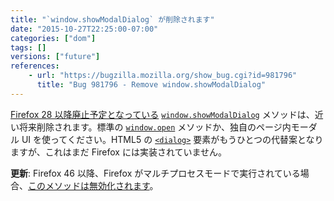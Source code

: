 ```yaml
---
title: "`window.showModalDialog` が削除されます"
date: "2015-10-27T22:25:00-07:00"
categories: ["dom"]
tags: []
versions: ["future"]
references:
    - url: "https://bugzilla.mozilla.org/show_bug.cgi?id=981796"
      title: "Bug 981796 - Remove window.showModalDialog"
---
```

[Firefox 28 以降廃止予定となっている](https://www.fxsitecompat.com/ja/docs/2013/showmodaldialog-has-been-deprecated/) [`window.showModalDialog`](https://developer.mozilla.org/ja/docs/Web/API/Window/showModalDialog) メソッドは、近い将来削除されます。標準の [`window.open`](https://developer.mozilla.org/ja/docs/Web/API/Window/open) メソッドか、独自のページ内モーダル UI を使ってください。HTML5 の [`<dialog>`](https://developer.mozilla.org/ja/docs/Web/HTML/Element/dialog) 要素がもうひとつの代替案となりますが、これはまだ Firefox には実装されていません。

**更新**: Firefox 46 以降、Firefox がマルチプロセスモードで実行されている場合、[このメソッドは無効化されます](https://www.fxsitecompat.com/ja/docs/2015/showmodaldialog-has-been-disabled-in-multi-process-firefox/)。

